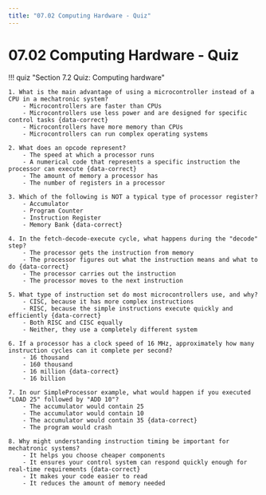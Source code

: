 ```yaml
---
title: "07.02 Computing Hardware - Quiz"
---
```


# 07.02 Computing Hardware - Quiz

!!! quiz "Section 7.2 Quiz: Computing hardware"

    1. What is the main advantage of using a microcontroller instead of a CPU in a mechatronic system?
        - Microcontrollers are faster than CPUs
        - Microcontrollers use less power and are designed for specific control tasks {data-correct}
        - Microcontrollers have more memory than CPUs
        - Microcontrollers can run complex operating systems

    2. What does an opcode represent?
        - The speed at which a processor runs
        - A numerical code that represents a specific instruction the processor can execute {data-correct}
        - The amount of memory a processor has
        - The number of registers in a processor

    3. Which of the following is NOT a typical type of processor register?
        - Accumulator
        - Program Counter
        - Instruction Register
        - Memory Bank {data-correct}

    4. In the fetch-decode-execute cycle, what happens during the "decode" step?
        - The processor gets the instruction from memory
        - The processor figures out what the instruction means and what to do {data-correct}
        - The processor carries out the instruction
        - The processor moves to the next instruction

    5. What type of instruction set do most microcontrollers use, and why?
        - CISC, because it has more complex instructions
        - RISC, because the simple instructions execute quickly and efficiently {data-correct}
        - Both RISC and CISC equally
        - Neither, they use a completely different system

    6. If a processor has a clock speed of 16 MHz, approximately how many instruction cycles can it complete per second?
        - 16 thousand
        - 160 thousand  
        - 16 million {data-correct}
        - 16 billion

    7. In our SimpleProcessor example, what would happen if you executed "LOAD 25" followed by "ADD 10"?
        - The accumulator would contain 25
        - The accumulator would contain 10
        - The accumulator would contain 35 {data-correct}
        - The program would crash

    8. Why might understanding instruction timing be important for mechatronic systems?
        - It helps you choose cheaper components
        - It ensures your control system can respond quickly enough for real-time requirements {data-correct}
        - It makes your code easier to read
        - It reduces the amount of memory needed
